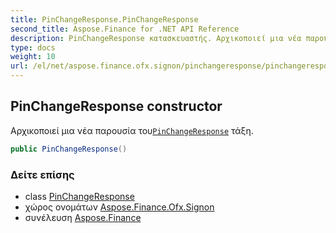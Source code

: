 ```yaml
---
title: PinChangeResponse.PinChangeResponse
second_title: Aspose.Finance for .NET API Reference
description: PinChangeResponse κατασκευαστής. Αρχικοποιεί μια νέα παρουσία τουPinChangeResponse τάξη.
type: docs
weight: 10
url: /el/net/aspose.finance.ofx.signon/pinchangeresponse/pinchangeresponse/
---
```

## PinChangeResponse constructor

Αρχικοποιεί μια νέα παρουσία του[`PinChangeResponse`](../) τάξη.

```csharp
public PinChangeResponse()
```

### Δείτε επίσης

* class [PinChangeResponse](../)
* χώρος ονομάτων [Aspose.Finance.Ofx.Signon](../../pinchangeresponse/)
* συνέλευση [Aspose.Finance](../../../)



